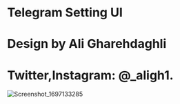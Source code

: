 # Telegram Setting UI
# Design by Ali Gharehdaghli
# Twitter,Instagram: @_aligh1.

![Screenshot_1697133285](https://github.com/Elenaliiii/Telegram-Setting/assets/94310906/a83622a8-0894-40f6-9c2e-8ec1b6b65113)


